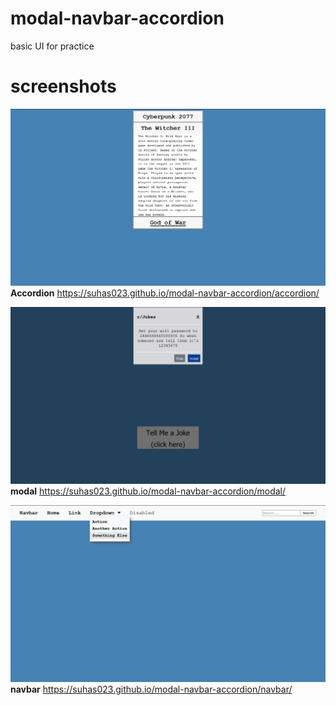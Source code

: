 # modal-navbar-accordion
basic UI for practice

# screenshots

![sample shot](/screenshots/accordion.png?raw=true)
**Accordion**  <https://suhas023.github.io/modal-navbar-accordion/accordion/>

![sample shot](/screenshots/modal.png?raw=true)
**modal**     <https://suhas023.github.io/modal-navbar-accordion/modal/>

![sample shot](/screenshots/navbar.png?raw=true)
**navbar**    <https://suhas023.github.io/modal-navbar-accordion/navbar/>
